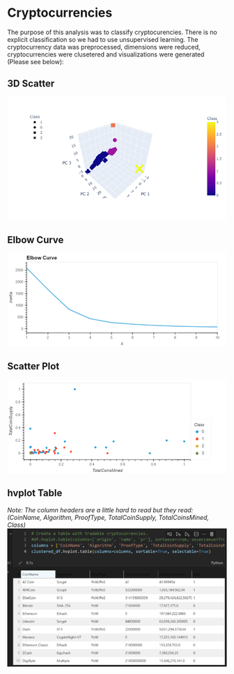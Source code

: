 # Cryptocurrencies


The purpose of this analysis was to classify cryptocurencies. There is no explicit classification so we had to use unsupervised learning. The cryptocurrency data was preprocessed, dimensions were reduced, cryptocurrencies were clusetered and visualizations were generated (Please see below):

## 3D Scatter
![3D Scatter Plot](https://github.com/jmalauss/Cryptocurrencies/blob/main/3dScatter.png)

## Elbow Curve
![Elbow Curve](https://github.com/jmalauss/Cryptocurrencies/blob/main/elbow_curve.png)

## Scatter Plot
![Scatter Plot](https://github.com/jmalauss/Cryptocurrencies/blob/main/hvScatter.png)

## hvplot Table
*Note: The column headers are a little hard to read but they read: (CoinName, Algorithm, ProofType, TotalCoinSupply, TotalCoinsMined, Class)*
![hvplot table](https://github.com/jmalauss/Cryptocurrencies/blob/main/hvplot_table.png)
